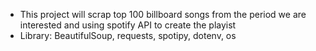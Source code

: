 <ul>
  <li>This project will scrap top 100 billboard songs from the period we are interested and using spotify API to create the playist </li>
  <li>Library: BeautifulSoup, requests, spotipy, dotenv, os</li>
</ul>
